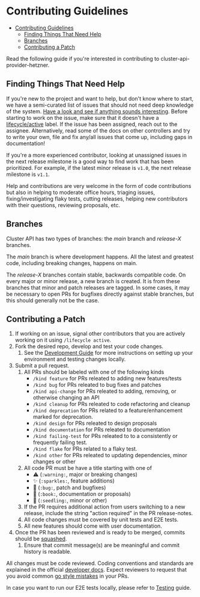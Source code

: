 # Contributing Guidelines
<!-- START doctoc generated TOC please keep comment here to allow auto update -->
<!-- DON'T EDIT THIS SECTION, INSTEAD RE-RUN doctoc TO UPDATE -->

- [Contributing Guidelines](#contributing-guidelines)
  - [Finding Things That Need Help](#finding-things-that-need-help)
  - [Branches](#branches)
  - [Contributing a Patch](#contributing-a-patch)

<!-- END doctoc generated TOC please keep comment here to allow auto update -->

Read the following guide if you're interested in contributing to cluster-api-provider-hetzner.

## Finding Things That Need Help

If you're new to the project and want to help, but don't know where to start, we have a semi-curated list of issues that should not need deep knowledge of the system. [Have a look and see if anything sounds interesting](https://github.com/syself/cluster-api-provider-hetzner/issues?q=is%3Aopen+is%3Aissue+label%3A%22good+first+issue%22). 
Before starting to work on the issue, make sure that it doesn't have a [lifecycle/active](https://github.com/syself/cluster-api-provider-hetzner/labels/lifecycle%2Factive) label. If the issue has been assigned, reach out to the assignee.
Alternatively, read some of the docs on other controllers and try to write your own, file and fix any/all issues that come up, including gaps in documentation!

If you're a more experienced contributor, looking at unassigned issues in the next release milestone is a good way to find work that has been prioritized. For example, if the latest minor release is `v1.0`, the next release milestone is `v1.1`.

Help and contributions are very welcome in the form of code contributions but also in helping to moderate office hours, triaging issues, fixing/investigating flaky tests, cutting releases, helping new contributors with their questions, reviewing proposals, etc.


## Branches

Cluster API has two types of branches: the *main* branch and
*release-X* branches.

The *main* branch is where development happens. All the latest and
greatest code, including breaking changes, happens on main.

The *release-X* branches contain stable, backwards compatible code. On every
major or minor release, a new branch is created. It is from these
branches that minor and patch releases are tagged. In some cases, it may
be necessary to open PRs for bugfixes directly against stable branches, but
this should generally not be the case.

## Contributing a Patch

1. If working on an issue, signal other contributors that you are actively working on it using `/lifecycle active`.
2. Fork the desired repo, develop and test your code changes.
    1. See the [Development Guide](docs/developers/development.md) for more instructions on setting up your environment and testing changes locally.
3. Submit a pull request.
    1. All PRs should be labeled with one of the following kinds
         - `/kind feature` for PRs releated to adding new features/tests
         - `/kind bug` for PRs releated to bug fixes and patches
         - `/kind api-change` for PRs releated to adding, removing, or otherwise changing an API
         - `/kind cleanup` for PRs releated to code refactoring and cleanup
         - `/kind deprecation` for PRs related to a feature/enhancement marked for deprecation.
         - `/kind design` for PRs releated to design proposals
         - `/kind documentation` for PRs releated to documentation
         - `/kind failing-test` for PRs releated to to a consistently or frequently failing test.
         - `/kind flake` for PRs related to a flaky test.
         - `/kind other` for PRs releated to updating dependencies, minor changes or other
    2.  All code PR must be have a title starting with one of
        - ⚠️ (`:warning:`, major or breaking changes)
        - ✨ (`:sparkles:`, feature additions)
        - 🐛 (`:bug:`, patch and bugfixes)
        - 📖 (`:book:`, documentation or proposals)
        - 🌱 (`:seedling:`, minor or other)
    3. If the PR requires additional action from users switching to a new release, include the string "action required" in the PR release-notes.
    4. All code changes must be covered by unit tests and E2E tests.
    5. All new features should come with user documentation.
4. Once the PR has been reviewed and is ready to be merged, commits should be [squashed](https://github.com/kubernetes/community/blob/master/contributors/guide/github-workflow.md#squash-commits).
    1. Ensure that commit message(s) are be meaningful and commit history is readable.

All changes must be code reviewed. Coding conventions and standards are explained in the official [developer docs](https://github.com/kubernetes/community/tree/master/contributors/devel). Expect reviewers to request that you avoid common [go style mistakes](https://github.com/golang/go/wiki/CodeReviewComments) in your PRs.

In case you want to run our E2E tests locally, please refer to [Testing](docs/developers/development.md#submitting-prs-and-testing) guide. 
